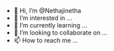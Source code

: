 - 👋 Hi, I’m @Nethajinetha
- 👀 I’m interested in ...
- 🌱 I’m currently learning ...
- 💞️ I’m looking to collaborate on ...
- 📫 How to reach me ...

<!---
Nethajinetha/Nethajinetha is a ✨ special ✨ repository because its `README.md` (this file) appears on your GitHub profile.
You can click the Preview link to take a look at your changes.
--->
